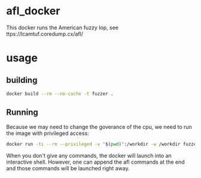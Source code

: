 # afl_docker

This docker runs the American fuzzy lop, see ttps://lcamtuf.coredump.cx/afl/

# usage

## building

```sh
docker build --rm --no-cache -t fuzzer .
```

## Running
Because we may need to change the goverance of the cpu, we need to run the image with privileged access:

```sh
docker run -ti --rm --privileged -v "$(pwd)":/workdir -w /workdir fuzzer
```

When you don't give any commands, the docker will launch into an interactive shell. However, one can append the afl commands at the end and those commands will be launched right away.
